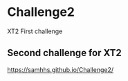 # Challenge2
 XT2 First challenge

## Second challenge for XT2
https://samhhs.github.io/Challenge2/
